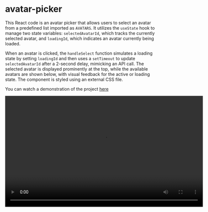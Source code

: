# avatar-picker

This React code is an avatar picker that allows users to select an avatar from a predefined list imported as `AVATARS`. It utilizes the `useState` hook to manage two state variables: `selectedAvatarId`, which tracks the currently selected avatar, and `loadingId`, which indicates an avatar currently being loaded.

When an avatar is clicked, the `handleSelect` function simulates a loading state by setting `loadingId` and then uses a `setTimeout` to update `selectedAvatarId` after a 2-second delay, mimicking an API call. The selected avatar is displayed prominently at the top, while the available avatars are shown below, with visual feedback for the active or loading state. The component is styled using an external CSS file.

You can watch a demonstration of the project [here](./src/avatar-picker-popover.mov)

<video width="640" height="360" controls>
  <source src="./src/avatar-picker-popover.mov" type="video/quicktime">
  Your browser does not support the video tag.
</video>
